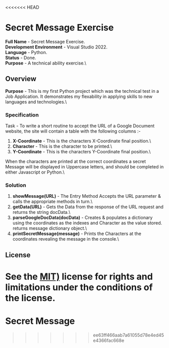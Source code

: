 <<<<<<< HEAD
# Secret Message Exercise
**Full Name** - Secret Message Exercise.\
**Development Environment** - Visual Studio 2022.\
**Language**  - Python.\
**Status**    - Done.\
**Purpose**   - A technical ability exercise.\

## Overview
**Purpose** - This is my first Python project which was the technical test in a Job Application.  It demonstrates my flexability in applying skills to new languages and technologies.\

### Specification
Task - To write a short routine to accept the URL of a Google Document website, the site will contain a table with the following columns :-
1. **X-Coordinate** - This is the characters X-Coordinate final position.\
2. **Character** - This is the character to be printed.\
3. **Y-Coordinate** - This is the characters Y-Coordinate final position.\

When the characters are printed at the correct coordinates a secret Message will be displayed in Uppercase letters, and should be completed in either Javascript or Python.\

### Solution
1. **showMessage(URL)** - The Entry Method Accepts the URL parameter & calls the appropriate methods in turn.\
2. **getData(URL)** - Gets the Data from the response of the URL request and returns the string docData.\
3. **parseGoogleDocData(docData)** - Creates & populates a dictionary using the coordinates as the indexes and Character as the value stored. returns message dictionary object.\
4. **printSecretMessage(message)** - Prints the Characters at the coordinates revealing the message in the console.\

## License
See the [MIT)](LICENSE) license for rights and limitations under the conditions of the license.
=======
# Secret Message

>>>>>>> ee63ff466aab7a61055d78e4ed45e4366fac668e
